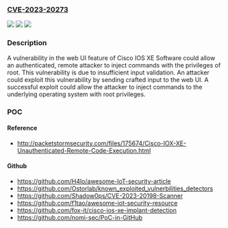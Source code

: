 ### [CVE-2023-20273](https://cve.mitre.org/cgi-bin/cvename.cgi?name=CVE-2023-20273)
![](https://img.shields.io/static/v1?label=Product&message=Cisco%20IOS%20XE%20Software&color=blue)
![](https://img.shields.io/static/v1?label=Version&message=%3D%2016.1.1%20&color=brighgreen)
![](https://img.shields.io/static/v1?label=Vulnerability&message=n%2Fa&color=brighgreen)

### Description

A vulnerability in the web UI feature of Cisco IOS XE Software could allow an authenticated, remote attacker to inject commands with the privileges of root. This vulnerability is due to insufficient input validation. An attacker could exploit this vulnerability by sending crafted input to the web UI. A successful exploit could allow the attacker to inject commands to the underlying operating system with root privileges.

### POC

#### Reference
- http://packetstormsecurity.com/files/175674/Cisco-IOX-XE-Unauthenticated-Remote-Code-Execution.html

#### Github
- https://github.com/H4lo/awesome-IoT-security-article
- https://github.com/Ostorlab/known_exploited_vulnerbilities_detectors
- https://github.com/Shadow0ps/CVE-2023-20198-Scanner
- https://github.com/f1tao/awesome-iot-security-resource
- https://github.com/fox-it/cisco-ios-xe-implant-detection
- https://github.com/nomi-sec/PoC-in-GitHub

